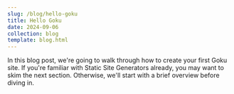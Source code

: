 ```yaml
---
slug: /blog/hello-goku
title: Hello Goku
date: 2024-09-06
collection: blog
template: blog.html
---
```


In this blog post, we're going to walk through how to create your first Goku site. If you're familiar with Static Site Generators already, you may want to skim the next section. Otherwise, we'll start with a brief overview before diving in.
